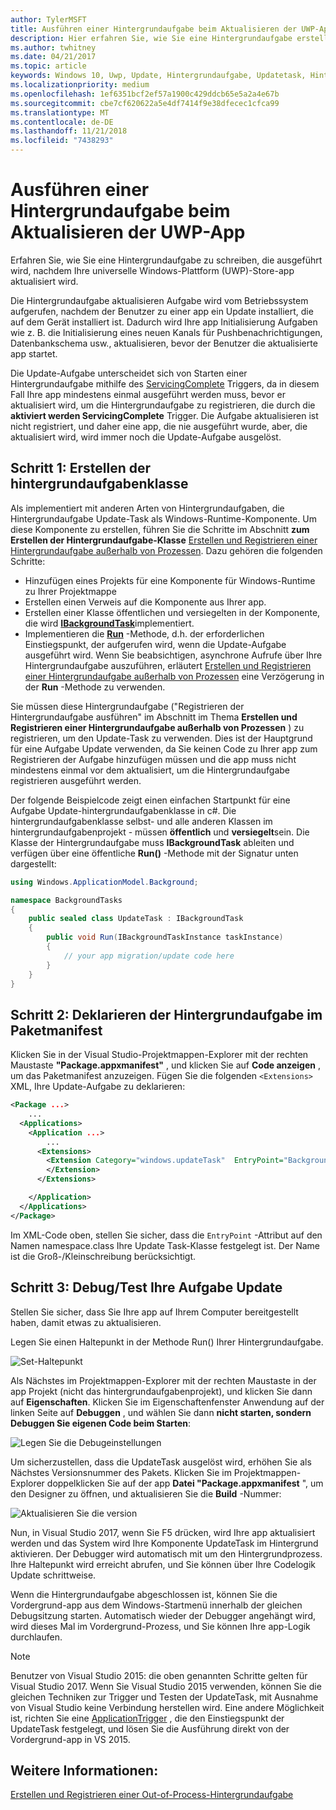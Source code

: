 ```yaml
---
author: TylerMSFT
title: Ausführen einer Hintergrundaufgabe beim Aktualisieren der UWP-App
description: Hier erfahren Sie, wie Sie eine Hintergrundaufgabe erstellen, die ausgeführt wird, wenn die Store-App Ihrer Universellen Windows-Plattform (UWP) aktualisiert wird.
ms.author: twhitney
ms.date: 04/21/2017
ms.topic: article
keywords: Windows 10, Uwp, Update, Hintergrundaufgabe, Updatetask, Hintergrundaufgabe
ms.localizationpriority: medium
ms.openlocfilehash: 1ef6351bcf2ef57a1900c429ddcb65e5a2a4e67b
ms.sourcegitcommit: cbe7cf620622a5e4df7414f9e38dfecec1cfca99
ms.translationtype: MT
ms.contentlocale: de-DE
ms.lasthandoff: 11/21/2018
ms.locfileid: "7438293"
---
```

# <a name="run-a-background-task-when-your-uwp-app-is-updated"></a>Ausführen einer Hintergrundaufgabe beim Aktualisieren der UWP-App

Erfahren Sie, wie Sie eine Hintergrundaufgabe zu schreiben, die ausgeführt wird, nachdem Ihre universelle Windows-Plattform (UWP)-Store-app aktualisiert wird.

Die Hintergrundaufgabe aktualisieren Aufgabe wird vom Betriebssystem aufgerufen, nachdem der Benutzer zu einer app ein Update installiert, die auf dem Gerät installiert ist. Dadurch wird Ihre app Initialisierung Aufgaben wie z. B. die Initialisierung eines neuen Kanals für Pushbenachrichtigungen, Datenbankschema usw., aktualisieren, bevor der Benutzer die aktualisierte app startet.

Die Update-Aufgabe unterscheidet sich von Starten einer Hintergrundaufgabe mithilfe des [ServicingComplete](https://docs.microsoft.com/uwp/api/Windows.ApplicationModel.Background.SystemTriggerType) Triggers, da in diesem Fall Ihre app mindestens einmal ausgeführt werden muss, bevor er aktualisiert wird, um die Hintergrundaufgabe zu registrieren, die durch die **aktiviert werden ServicingComplete** Trigger.  Die Aufgabe aktualisieren ist nicht registriert, und daher eine app, die nie ausgeführt wurde, aber, die aktualisiert wird, wird immer noch die Update-Aufgabe ausgelöst.

## <a name="step-1-create-the-background-task-class"></a>Schritt 1: Erstellen der hintergrundaufgabenklasse

Als implementiert mit anderen Arten von Hintergrundaufgaben, die Hintergrundaufgabe Update-Task als Windows-Runtime-Komponente. Um diese Komponente zu erstellen, führen Sie die Schritte im Abschnitt **zum Erstellen der Hintergrundaufgabe-Klasse** [Erstellen und Registrieren einer Hintergrundaufgabe außerhalb von Prozessen](https://docs.microsoft.com/windows/uwp/launch-resume/create-and-register-a-background-task). Dazu gehören die folgenden Schritte:

- Hinzufügen eines Projekts für eine Komponente für Windows-Runtime zu Ihrer Projektmappe
- Erstellen einen Verweis auf die Komponente aus Ihrer app.
- Erstellen einer Klasse öffentlichen und versiegelten in der Komponente, die wird [**IBackgroundTask**](https://msdn.microsoft.com/library/windows/apps/br224794)implementiert.
- Implementieren die [**Run**](https://msdn.microsoft.com/library/windows/apps/br224811) -Methode, d.h. der erforderlichen Einstiegspunkt, der aufgerufen wird, wenn die Update-Aufgabe ausgeführt wird. Wenn Sie beabsichtigen, asynchrone Aufrufe über Ihre Hintergrundaufgabe auszuführen, erläutert [Erstellen und Registrieren einer Hintergrundaufgabe außerhalb von Prozessen](https://docs.microsoft.com/windows/uwp/launch-resume/create-and-register-a-background-task) eine Verzögerung in der **Run** -Methode zu verwenden.

Sie müssen diese Hintergrundaufgabe ("Registrieren der Hintergrundaufgabe ausführen" im Abschnitt im Thema **Erstellen und Registrieren einer Hintergrundaufgabe außerhalb von Prozessen** ) zu registrieren, um den Update-Task zu verwenden. Dies ist der Hauptgrund für eine Aufgabe Update verwenden, da Sie keinen Code zu Ihrer app zum Registrieren der Aufgabe hinzufügen müssen und die app muss nicht mindestens einmal vor dem aktualisiert, um die Hintergrundaufgabe registrieren ausgeführt werden.

Der folgende Beispielcode zeigt einen einfachen Startpunkt für eine Aufgabe Update-hintergrundaufgabenklasse in c#. Die hintergrundaufgabenklasse selbst- und alle anderen Klassen im hintergrundaufgabenprojekt - müssen **öffentlich** und **versiegelt**sein. Die Klasse der Hintergrundaufgabe muss **IBackgroundTask** ableiten und verfügen über eine öffentliche **Run()** -Methode mit der Signatur unten dargestellt:

```cs
using Windows.ApplicationModel.Background;

namespace BackgroundTasks
{
    public sealed class UpdateTask : IBackgroundTask
    {
        public void Run(IBackgroundTaskInstance taskInstance)
        {
            // your app migration/update code here
        }
    }
}
```

## <a name="step-2-declare-your-background-task-in-the-package-manifest"></a>Schritt 2: Deklarieren der Hintergrundaufgabe im Paketmanifest

Klicken Sie in der Visual Studio-Projektmappen-Explorer mit der rechten Maustaste **"Package.appxmanifest"** , und klicken Sie auf **Code anzeigen** , um das Paketmanifest anzuzeigen. Fügen Sie die folgenden `<Extensions>` XML, Ihre Update-Aufgabe zu deklarieren:

```XML
<Package ...>
    ...
  <Applications>  
    <Application ...>  
        ...
      <Extensions>  
        <Extension Category="windows.updateTask"  EntryPoint="BackgroundTasks.UpdateTask">  
        </Extension>  
      </Extensions>

    </Application>  
  </Applications>  
</Package>
```

Im XML-Code oben, stellen Sie sicher, dass die `EntryPoint` -Attribut auf den Namen namespace.class Ihre Update Task-Klasse festgelegt ist. Der Name ist die Groß-/Kleinschreibung berücksichtigt.

## <a name="step-3-debugtest-your-update-task"></a>Schritt 3: Debug/Test Ihre Aufgabe Update

Stellen Sie sicher, dass Sie Ihre app auf Ihrem Computer bereitgestellt haben, damit etwas zu aktualisieren.

Legen Sie einen Haltepunkt in der Methode Run() Ihrer Hintergrundaufgabe.

![Set-Haltepunkt](images/run-func-breakpoint.png)

Als Nächstes im Projektmappen-Explorer mit der rechten Maustaste in der app Projekt (nicht das hintergrundaufgabenprojekt), und klicken Sie dann auf **Eigenschaften**. Klicken Sie im Eigenschaftenfenster Anwendung auf der linken Seite auf **Debuggen** , und wählen Sie dann **nicht starten, sondern Debuggen Sie eigenen Code beim Starten**:

![Legen Sie die Debugeinstellungen](images/do-not-launch-but-debug.png)

Um sicherzustellen, dass die UpdateTask ausgelöst wird, erhöhen Sie als Nächstes Versionsnummer des Pakets. Klicken Sie im Projektmappen-Explorer doppelklicken Sie auf der app **Datei "Package.appxmanifest** ", um den Designer zu öffnen, und aktualisieren Sie die **Build** -Nummer:

![Aktualisieren Sie die version](images/bump-version.png)

Nun, in Visual Studio 2017, wenn Sie F5 drücken, wird Ihre app aktualisiert werden und das System wird Ihre Komponente UpdateTask im Hintergrund aktivieren. Der Debugger wird automatisch mit um den Hintergrundprozess. Ihre Haltepunkt wird erreicht abrufen, und Sie können über Ihre Codelogik Update schrittweise.

Wenn die Hintergrundaufgabe abgeschlossen ist, können Sie die Vordergrund-app aus dem Windows-Startmenü innerhalb der gleichen Debugsitzung starten. Automatisch wieder der Debugger angehängt wird, wird dieses Mal im Vordergrund-Prozess, und Sie können Ihre app-Logik durchlaufen.

> [!NOTE]
> Benutzer von Visual Studio 2015: die oben genannten Schritte gelten für Visual Studio 2017. Wenn Sie Visual Studio 2015 verwenden, können Sie die gleichen Techniken zur Trigger und Testen der UpdateTask, mit Ausnahme von Visual Studio keine Verbindung herstellen wird. Eine andere Möglichkeit ist, richten Sie eine [ApplicationTrigger](https://docs.microsoft.com/windows/uwp/launch-resume/trigger-background-task-from-app) , die den Einstiegspunkt der UpdateTask festgelegt, und lösen Sie die Ausführung direkt von der Vordergrund-app in VS 2015.

## <a name="see-also"></a>Weitere Informationen:

[Erstellen und Registrieren einer Out-of-Process-Hintergrundaufgabe](https://docs.microsoft.com/windows/uwp/launch-resume/create-and-register-a-background-task)
